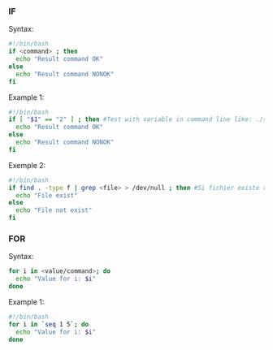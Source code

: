 ### IF
Syntax:
```bash
#!/bin/bash
if <command> ; then
  echo "Result command OK"
else
  echo "Result command NONOK"
fi
```
Example 1:
```bash
#!/bin/bash
if [ "$1" == "2" ] ; then #Test with variable in command line like: ./script.sh 2
  echo "Result command OK"
else
  echo "Result command NONOK"
fi
```
Exemple 2:
```bash
#!/bin/bash
if find . -type f | grep <file> > /dev/null ; then #Si fichier existe renvoie OK, sinon NONOK
  echo "File exist"
else
  echo "File not exist"
fi
```

### FOR

Syntax:
```bash
for i in <value/command>; do
  echo "Value for i: $i"
done
```

Example 1:
```bash
#!/bin/bash
for i in `seq 1 5`; do
  echo "Value for i: $i"
done
```
